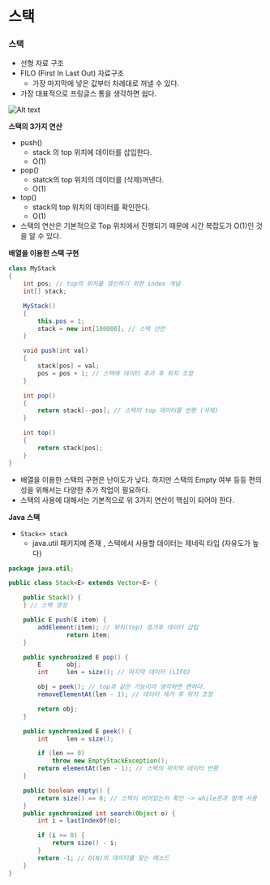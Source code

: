 # 스택

### 스택

- 선형 자료 구조
- FILO (First In Last Out) 자료구조
    - 가장 마지막에 넣은 값부터 차례대로 꺼낼 수 있다.
- 가장 대표적으로 프링글스 통을 생각하면 쉽다.

![Alt text](https://github.com/jinjoo-lab/Data-Structure/issues/2#issue-1774276008)

**스택의 3가지 연산**

- push()
    - stack 의 top 위치에 데이터를 삽입한다.
    - O(1)
- pop()
    - statck의 top 위치의 데이터를 (삭제)꺼낸다.
    - O(1)
- top()
    - stack의 top 위치의 데이터를 확인한다.
    - O(1)
- 스택의 연산은 기본적으로 Top 위치에서 진행되기 때문에 시간 복잡도가 O(1)인 것을 알 수 있다.

**배열을 이용한 스택 구현**

```java
class MyStack
{
    int pos; // top의 위치를 갱신하기 위한 index 개념
    int[] stack;

    MyStack()
    {
        this.pos = 1;
        stack = new int[100000]; // 스택 선언
    }

    void push(int val)
    {
        stack[pos] = val;
        pos = pos + 1; // 스택에 데이터 추가 후 위치 조정
    }

    int pop()
    {
        return stack[--pos]; // 스택의 top 데이터를 반환 (삭제)
    }

    int top()
    {
        return stack[pos]; 
    }
}
```

- 배열을 이용한 스택의 구현은 난이도가 낮다. 하지만 스택의 Empty 여부 등등 편의성을 위해서는 다양한 추가 작업이 필요하다.
- 스택의 사용에 대해서는 기본적으로 위 3가지 연산이 핵심이 되어야 한다.

**Java 스택**

- `Stack<> stack`
    - java.util 패키지에 존재 , 스택에서 사용할 데이터는 제네릭 타입 (자유도가 높다)

```java
package java.util;

public class Stack<E> extends Vector<E> {

    public Stack() {
    } // 스택 생성

    public E push(E item) {
        addElement(item); // 위치(top) 증가후 데이터 삽입
				return item;
    }

    public synchronized E pop() {
        E       obj;
        int     len = size(); // 마지막 데이터 (LIFO)

        obj = peek(); // top과 같은 기능이라 생각하면 편하다.
        removeElementAt(len - 1); // 데이터 제거 후 위치 조정

        return obj;
    }

    public synchronized E peek() {
        int     len = size();

        if (len == 0)
            throw new EmptyStackException();
        return elementAt(len - 1); // 스택의 마지막 데이터 반환
    }

    public boolean empty() {
        return size() == 0; // 스택이 비어있는지 확인 -> while문과 함께 사용
    }
    public synchronized int search(Object o) {
        int i = lastIndexOf(o);

        if (i >= 0) {
            return size() - i;
        }
        return -1; // O(N)의 데이터를 찾는 메소드
    }
}
```
